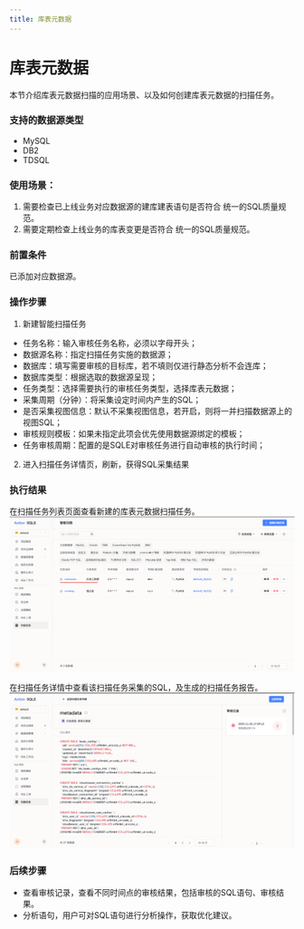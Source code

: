 ```yaml
---
title: 库表元数据
---
```


# 库表元数据
本节介绍库表元数据扫描的应用场景、以及如何创建库表元数据的扫描任务。

### 支持的数据源类型
* MySQL
* DB2
* TDSQL

### 使用场景：

1. 需要检查已上线业务对应数据源的建库建表语句是否符合 统一的SQL质量规范。
2. 需要定期检查上线业务的库表变更是否符合 统一的SQL质量规范。

### 前置条件
已添加对应数据源。

### 操作步骤
1. 新建智能扫描任务

* 任务名称：输入审核任务名称，必须以字母开头；
* 数据源名称：指定扫描任务实施的数据源；
* 数据库：填写需要审核的目标库，若不填则仅进行静态分析不会连库；
* 数据库类型：根据选取的数据源呈现；
* 任务类型：选择需要执行的审核任务类型，选择库表元数据；
* 采集周期（分钟）：将采集设定时间内产生的SQL；
* 是否采集视图信息：默认不采集视图信息，若开启，则将一并扫描数据源上的视图SQL；
* 审核规则模板：如果未指定此项会优先使用数据源绑定的模板；
* 任务审核周期：配置的是SQLE对审核任务进行自动审核的执行时间；

2. 进入扫描任务详情页，刷新，获得SQL采集结果

### 执行结果
在扫描任务列表页面查看新建的库表元数据扫描任务。
![list](img/metadata-list.png)

在扫描任务详情中查看该扫描任务采集的SQL，及生成的扫描任务报告。
![result](img/metadata-result.png)

### 后续步骤
* 查看审核记录，查看不同时间点的审核结果，包括审核的SQL语句、审核结果。
* 分析语句，用户可对SQL语句进行分析操作，获取优化建议。
